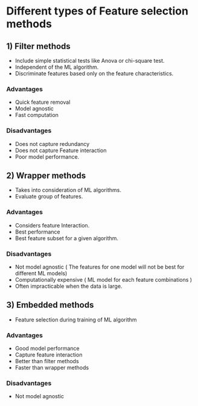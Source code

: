 # Different types of Feature selection methods

## 1) Filter methods
- Include simple statistical tests like Anova or chi-square test.
- Independent of the ML algorithm.
- Discriminate features based only on the feature characteristics.

### Advantages 
- Quick feature removal
- Model agnostic
- Fast computation

### Disadvantages
- Does not capture redundancy
- Does not capture Feature interaction
- Poor model performance.

## 2) Wrapper methods
- Takes into consideration of ML algorithms.
- Evaluate group of features.

### Advantages 
- Considers feature Interaction.
- Best performance
- Best feature subset for a given algorithm.

### Disadvantages
- Not model agnostic ( The features for one model will not be best for different ML models)
- Computationally expensive ( ML model for each feature combinations )
- Often impracticable when the data is large.

## 3) Embedded methods
- Feature selection during training of ML algorithm

### Advantages 
- Good model performance
- Capture feature interaction
- Better than filter methods
- Faster than wrapper methods

### Disadvantages
- Not model agnostic
